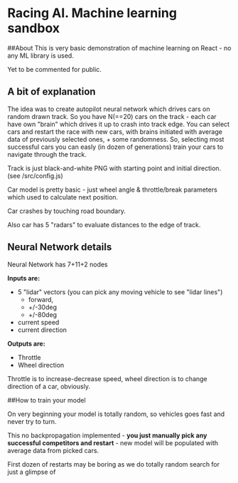 # Racing AI. Machine learning sandbox

##About
 This is very basic demonstration of machine learning on React - no any ML library is used.
 
 Yet to be commented for public.  
 
## A bit of explanation
The idea was to create autopilot neural network which drives cars on random drawn track.
So you have N(==20) cars on the track - each car have own "brain" which drives it up to crash into track edge.
You can select cars and restart the race with new cars, with brains initiated with average data of previously selected ones, + some randomness.
So, selecting most successful cars you can easly (in dozen of generations) train your cars to navigate through the track. 

Track is just black-and-white PNG with starting point and initial direction. (see /src/config.js) 
 
Car model is pretty basic - just wheel angle & throttle/break  parameters which used to calculate next position.

Car crashes by touching road boundary.  

Also car has 5 "radars" to evaluate distances to the edge of track.

## Neural Network details  
Neural Network has 7+11+2 nodes

**Inputs are:**
- 5 "lidar" vectors (you can pick any moving vehicle to see "lidar lines") 
  - forward, 
  - +/-30deg 
  - +/-80deg
- current speed
- current direction

**Outputs are:**
- Throttle
- Wheel direction

Throttle is to increase-decrease speed, wheel direction is to change direction of a car, obviously.

##How to train your model

On very beginning your model is totally random, so vehicles goes fast and never try to turn. 

This no backpropagation implemented - **you just manually pick any successful competitors and restart** - new model will be populated 
with average data from picked cars.          

First dozen of restarts may be boring as we do totally random search for just a glimpse of  
